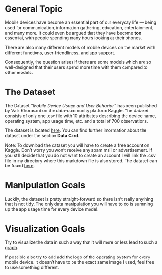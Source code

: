 # General Topic

Mobile devices have become an essential part of our everyday life —
being used for communication, information gathering, education,
entertainment, and many more. It could even be argued that they have
become **too** essential, with people spending many hours looking at
their phones.

There are also many different models of mobile devices on the market
with different functions, user-friendliness, and app support.

Consequently, the question arises if there are some models which are so
well-designed that their users spend more time with them compared to
other models.

# The Dataset

The Dataset *“Mobile Device Usage and User Behavior”* has been published
by Vala Khorasani on the data-community platform Kaggle. The dataset
consists of only one .csv file with 10 attributes describing the device
name, operating system, app usage time, etc. and a total of 700
observations.

The dataset is located
[here](https://www.kaggle.com/datasets/valakhorasani/mobile-device-usage-and-user-behavior-dataset).
You can find further information about the dataset under the section
**Data Card**.

Note: To download the dataset you will have to create a free account on
Kaggle. Don’t worry you won’t receive any spam mail or advertisement. If
you still decide that you do not want to create an account I will link
the .csv file in my directory where this markdown file is also stored.
The dataset can be found [here](kaggle_dataset.csv).

# Manipulation Goals

Luckily, the dataset is pretty straight-forward so there isn’t really
anything that is not tidy. The only data manipulation you will have to
do is summing up the app usage time for every device model.

# Visualization Goals

Try to visualize the data in such a way that it will more or less lead
to such a [graph](graph_idea.pdf).

If possible also try to add add the logo of the operating system for
every mobile device. It doesn’t have to be the exact same image I used,
feel free to use something different.

